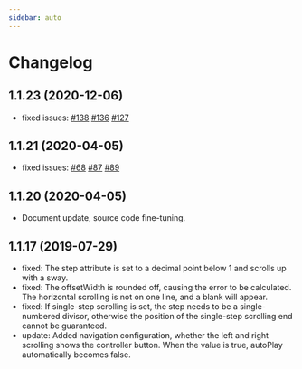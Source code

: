 ```yaml
---
sidebar: auto
---
```

# Changelog

## 1.1.23 (2020-12-06)

*  fixed issues: [#138](https://github.com/chenxuan0000/vue-seamless-scroll/issues/138) [#136](https://github.com/chenxuan0000/vue-seamless-scroll/issues/136) [#127](https://github.com/chenxuan0000/vue-seamless-scroll/issues/127)

## 1.1.21 (2020-04-05)

*  fixed issues: [#68](https://github.com/chenxuan0000/vue-seamless-scroll/issues/68) [#87](https://github.com/chenxuan0000/vue-seamless-scroll/issues/87) [#89](https://github.com/chenxuan0000/vue-seamless-scroll/issues/89)

## 1.1.20 (2020-04-05)

*  Document update, source code fine-tuning.


## 1.1.17 (2019-07-29)

*  fixed: The step attribute is set to a decimal point below 1 and scrolls up with a sway.
*  fixed: The offsetWidth is rounded off, causing the error to be calculated. The horizontal scrolling is not on one line, and a blank will appear.
*  fixed: If single-step scrolling is set, the step needs to be a single-numbered divisor, otherwise the position of the single-step scrolling end cannot be guaranteed.
* update: Added navigation configuration, whether the left and right scrolling shows the controller button. When the value is true, autoPlay automatically becomes false.


